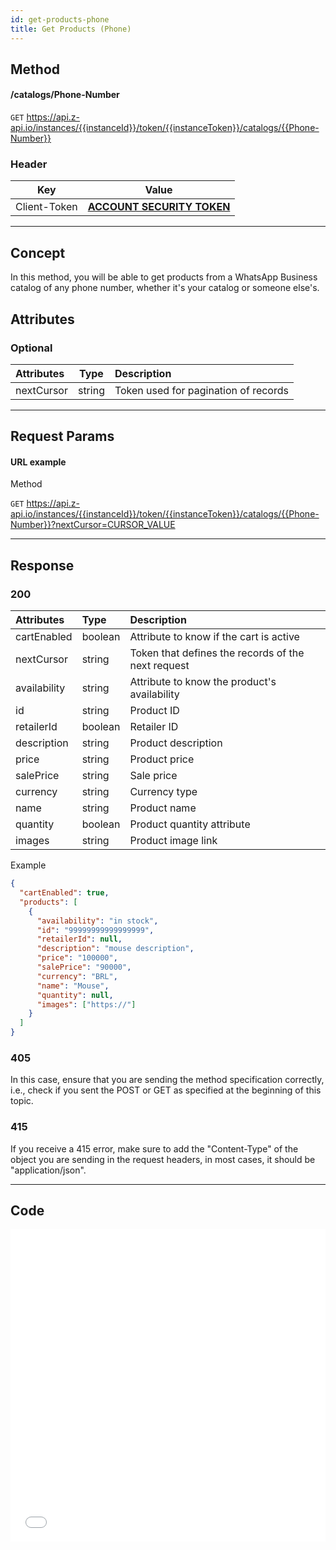 ```yaml
---
id: get-products-phone
title: Get Products (Phone)
---
```


## Method

#### /catalogs/Phone-Number

`GET` https://api.z-api.io/instances/{{instanceId}}/token/{{instanceToken}}/catalogs/{{Phone-Number}}

### Header

|      Key       |            Value            |
| :------------: |     :-----------------:     |
|  Client-Token  | **[ACCOUNT SECURITY TOKEN](../security/client-token)** |
---

## Concept

In this method, you will be able to get products from a WhatsApp Business catalog of any phone number, whether it's your catalog or someone else's.

## Attributes

### Optional

| Attributes   |  Type   | Description                                    |
| :---------- | :-----: | :------------------------------------------- |
| nextCursor  | string  | Token used for pagination of records          |

---

## Request Params

#### URL example

Method

`GET` https://api.z-api.io/instances/{{instanceId}}/token/{{instanceToken}}/catalogs/{{Phone-Number}}?nextCursor=CURSOR_VALUE

---

## Response

### 200

| Attributes    | Type    | Description                                           |
| :-----------  | :------ | :---------------------------------------------------- |
| cartEnabled   | boolean | Attribute to know if the cart is active               |
| nextCursor    | string  | Token that defines the records of the next request    |
| availability  | string  | Attribute to know the product's availability          |
| id            | string  | Product ID                                            |
| retailerId    | boolean | Retailer ID                                           |
| description   | string  | Product description                                   |
| price         | string  | Product price                                         |
| salePrice     | string  | Sale price                                            |
| currency      | string  | Currency type                                         |
| name          | string  | Product name                                          |
| quantity      | boolean | Product quantity attribute                            |
| images        | string  | Product image link                                    |

Example

```json
{
  "cartEnabled": true,
  "products": [
    {
      "availability": "in stock",
      "id": "99999999999999999",
      "retailerId": null,
      "description": "mouse description",
      "price": "100000",
      "salePrice": "90000",
      "currency": "BRL",
      "name": "Mouse",
      "quantity": null,
      "images": ["https://"]
    }
  ]
}
```

### 405

In this case, ensure that you are sending the method specification correctly, i.e., check if you sent the POST or GET as specified at the beginning of this topic.

### 415

If you receive a 415 error, make sure to add the "Content-Type" of the object you are sending in the request headers, in most cases, it should be "application/json".

---

## Code

<iframe src="//api.apiembed.com/?source=https://raw.githubusercontent.com/Z-API/z-api-docs/main/json-examples/get-products-phone.json&targets=all" frameborder="0" scrolling="no" width="100%" height="500px" seamless></iframe>

